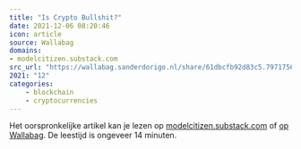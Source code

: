 ```yaml
---
title: "Is Crypto Bullshit?"
date: 2021-12-06 08:20:46
icon: article
source: Wallabag
domains:
- modelcitizen.substack.com
src_url: "https://wallabag.sanderdorigo.nl/share/61dbcfb92d83c5.79717565"
2021: "12"
categories:
    - blockchain
    - cryptocurrencies
---
```

Het oorspronkelijke artikel kan je lezen op [modelcitizen.substack.com](https://modelcitizen.substack.com/p/is-crypto-bullshit) of [op Wallabag](https://wallabag.sanderdorigo.nl/share/61dbcfb92d83c5.79717565). De leestijd is ongeveer 14 minuten.
